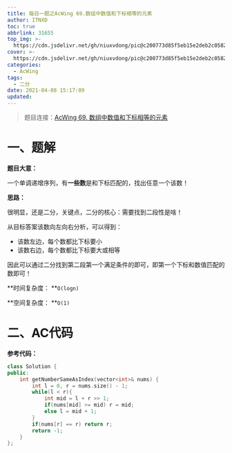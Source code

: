 ```yaml
---
title: 每日一题之AcWing 69.数组中数值和下标相等的元素
author: ITNXD
toc: true
abbrlink: 31655
top_img: >-
  https://cdn.jsdelivr.net/gh/niuxvdong/pic@c200773d85f5eb15e2deb2c05823538e4c5f2fe8/2021/03/21/2efbc4cb93b487fd05b4faaa113a1b7d.png
cover: >-
  https://cdn.jsdelivr.net/gh/niuxvdong/pic@c200773d85f5eb15e2deb2c05823538e4c5f2fe8/2021/03/21/2efbc4cb93b487fd05b4faaa113a1b7d.png
categories:
  - AcWing
tags:
  - 二分
date: 2021-04-08 15:17:09
updated:
---
```




> 题目连接：[AcWing 69. 数组中数值和下标相等的元素](https://www.acwing.com/problem/content/65/)







# 一、题解





**题目大意：**



一个单调递增序列，有**一些数**是和下标匹配的，找出任意一个该数！





**思路：**



很明显，还是二分，关键点，二分的核心：需要找到二段性是啥！



从目标答案该数向左向右分析，可以得到：

- 该数左边，每个数都比下标要小
- 该数右边，每个数都比下标要大或相等



因此可以通过二分找到第二段第一个满足条件的即可，即第一个下标和数值匹配的数即可！



**时间复杂度： **`O(logn)`

**空间复杂度： **`O(1)`







# 二、AC代码



**参考代码：**



```c++
class Solution {
public:
    int getNumberSameAsIndex(vector<int>& nums) {
        int l = 0, r = nums.size() - 1;
        while(l < r){
            int mid = l + r >> 1;
            if(nums[mid] >= mid) r = mid;
            else l = mid + 1;
        }
        if(nums[r] == r) return r;
        return -1;
    }
};
```

